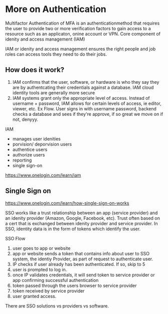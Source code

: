 # More on Authentication

Multifactor Authentication of MFA is an authenticationmethod that requires the user to provide two or more verification factors to gain access to a resource such as an applicaton, onine account or VPN. Core component of idenity and access management (IAM)

IAM or idenity and access management ensures the right people and job roles can access tools they need to do their jobs. 

## How does it work?
1. IAM confirms that the user, software, or hardware is who they say they are by authentcating their credentials against a database. IAM cloud identity tools are generally more secure
2. IAM systems grant only the appropriate level of access. Instead of username + password, IAM allows for certain levels of access, ie editor, viewer,  etc. 
Ex Flow. User signs in with username password, backend checks a database and sees if they're approve, if so great we move on if not, denyyy. 

IAM 
- manages user idenities
- porvision/ deporvision users
- authentice users
- authorize users
- reporting
- single sign-on

https://www.onelogin.com/learn/iam

## Single Sign on
https://www.onelogin.com/learn/how-single-sign-on-works 

SSO works like a trust relationship between an app (service provider) and an idenity provider (Amazon, Google, Facebook, etc). Trust often based on a cert that is exchanged between idenity provider and service provider. In SSO, identity data is in the form of tokens which identify the user. 

SSO Flow
1. user goes to app or website
2. app or website sends a token that contains info about user to SSO system, the identiy Provider, as part of request to authenticate user. 
3. IP checks if user already has been authenticated. If so, skip to 5
4. user is prompted to log in. 
5. once IP validates credentials, it will send token to service provider or app confirming successful authentication
6. token passed through the users browser to service provider
7. token received by service provider
8. user granted access. 

There are SSO solutions vs providers vs software. 

